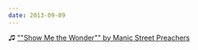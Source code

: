 ```yaml
---
date: 2013-09-09
---
```


♫ [""Show Me the Wonder"" by Manic Street Preachers](https://music.apple.com/gb/music-video/show-me-the-wonder/680158690)
